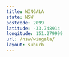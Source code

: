 ```yaml
---
title: WINGALA
state: NSW
postcode: 2099
latitude: -33.748914
longitude: 151.279999
url: /nsw/wingala/
layout: suburb
---
```

